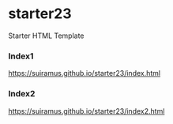 # starter23
 Starter HTML Template

### Index1
https://suiramus.github.io/starter23/index.html

### Index2
https://suiramus.github.io/starter23/index2.html